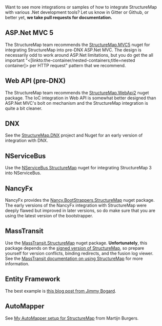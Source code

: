 <!--Title: Integrating StructureMap into Common .Net Frameworks-->

Want to see more integrations or samples of how to integrate StructureMap with various .Net development tools? Let us know in Gitter or Github, or better yet, **we take pull requests for documentation.**

## ASP.Net MVC 5

The StructureMap team recommends the [StructureMap.MVC5](https://www.nuget.org/packages/StructureMap.MVC5/) nuget for integrating
StructureMap into pre-DNX ASP.Net MVC. The design is necessarily odd to work around ASP.Net limitations, but you do get the all
important "<[linkto:the-container/nested-containers;title=nested container]> per HTTP request" pattern that we recommend.

## Web API (pre-DNX)

The StructureMap team recommends the [StructureMap.WebApi2](https://www.nuget.org/packages/StructureMap.WebApi2/) nuget package. 
The IoC integration in Web API is somewhat better designed than ASP.Net MVC's bolt on mechanism and the StructureMap integration
is quite a bit cleaner.

## DNX

See the [StructureMap.DNX](https://github.com/structuremap/structuremap.dnx) project and Nuget for an early version of integration with DNX.

## NServiceBus

Use the [NServiceBus StructureMap](https://www.nuget.org/packages/NServiceBus.StructureMap/) nuget for integrating StructureMap 3 into
NServiceBus.


## NancyFx

NancyFx provides the [Nancy.BootStrappers.StructureMap](https://www.nuget.org/packages/Nancy.BootStrappers.StructureMap/) nuget package. The early 
versions of the NancyFx integration with StructureMap were deeply flawed but improved in later versions, so do make sure that you are using the latest version of the bootstrapper.

## MassTransit

Use the [MassTransit.StructureMap](http://www.nuget.org/packages/MassTransit.StructureMap/) nuget package. **Unfortunately**, this package
depends on the [signed version of StructureMap](http://www.nuget.org/packages/structuremap-signed/), so prepare yourself for version conflicts,
binding redirects, and the fusion log viewer. See the [MassTransit documentation on using StructureMap](http://docs.masstransit-project.com/en/latest/usage/containers/structuremap.html) for more information.


## Entity Framework

The best example is [this blog post from Jimmy Bogard](https://lostechies.com/jimmybogard/2013/12/20/proper-sessiondbcontext-lifecycle-management/).

## AutoMapper

See [My AutoMapper setup for StructureMap](http://www.martijnburgers.net/post/2013/12/20/My-AutoMapper-setup-for-StructureMap.aspx) from Martijn Burgers.
